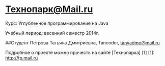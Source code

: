 Технопарк@Mail.ru
============
Курс: Углубленное программирование на Java

Учебный период: весенний семестр 2014г.

##Студент
Петрова Татьяна Дмитриевна, Tancoder, tanyadmp@mail.ru

Подробное о проекте можно прочесть на сайте [Технопарка] [1]
[1]: http://tp.mail.ru
